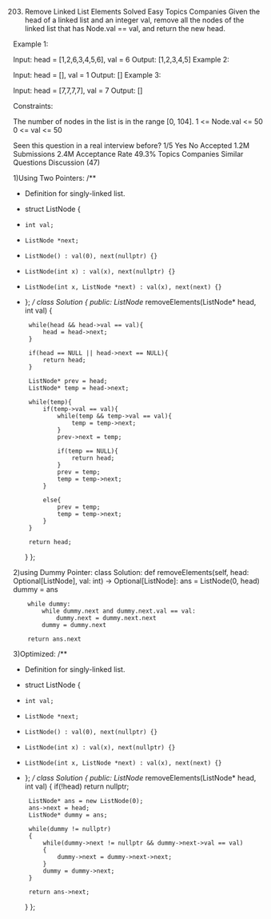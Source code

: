 203. Remove Linked List Elements
Solved
Easy
Topics
Companies
Given the head of a linked list and an integer val, remove all the nodes of the linked list that has Node.val == val, and return the new head.

 

Example 1:


Input: head = [1,2,6,3,4,5,6], val = 6
Output: [1,2,3,4,5]
Example 2:

Input: head = [], val = 1
Output: []
Example 3:

Input: head = [7,7,7,7], val = 7
Output: []
 

Constraints:

The number of nodes in the list is in the range [0, 104].
1 <= Node.val <= 50
0 <= val <= 50

Seen this question in a real interview before?
1/5
Yes
No
Accepted
1.2M
Submissions
2.4M
Acceptance Rate
49.3%
Topics
Companies
Similar Questions
Discussion (47)

1)Using Two Pointers:
/**
 * Definition for singly-linked list.
 * struct ListNode {
 *     int val;
 *     ListNode *next;
 *     ListNode() : val(0), next(nullptr) {}
 *     ListNode(int x) : val(x), next(nullptr) {}
 *     ListNode(int x, ListNode *next) : val(x), next(next) {}
 * };
 */
class Solution {
public:
    ListNode* removeElements(ListNode* head, int val) {

        while(head && head->val == val){
            head = head->next;
        }

        if(head == NULL || head->next == NULL){
            return head;
        }

        ListNode* prev = head;
        ListNode* temp = head->next;

        while(temp){
            if(temp->val == val){
                while(temp && temp->val == val){
                    temp = temp->next;
                } 
                prev->next = temp;
                
                if(temp == NULL){
                    return head;
                }
                prev = temp;
                temp = temp->next;   
            }
            
            else{
                prev = temp;
                temp = temp->next;
            }
        }
        
        return head;
    }
};

2)using Dummy Pointer:
class Solution:
    def removeElements(self, head: Optional[ListNode], val: int) -> Optional[ListNode]:
        ans = ListNode(0, head)
        dummy = ans

        while dummy:
            while dummy.next and dummy.next.val == val:
                dummy.next = dummy.next.next
            dummy = dummy.next
        
        return ans.next

3)Optimized:
/**
 * Definition for singly-linked list.
 * struct ListNode {
 *     int val;
 *     ListNode *next;
 *     ListNode() : val(0), next(nullptr) {}
 *     ListNode(int x) : val(x), next(nullptr) {}
 *     ListNode(int x, ListNode *next) : val(x), next(next) {}
 * };
 */
class Solution {
public:
    ListNode* removeElements(ListNode* head, int val) 
    {
        if(!head)
            return nullptr;
        
        ListNode* ans = new ListNode(0);
        ans->next = head;
        ListNode* dummy = ans;

        while(dummy != nullptr)
        {
            while(dummy->next != nullptr && dummy->next->val == val)
            {
                dummy->next = dummy->next->next;
            }
            dummy = dummy->next;
        }

        return ans->next;
    }
};